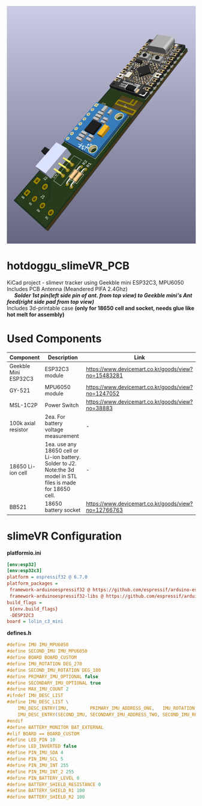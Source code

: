 ![hotdoggu_slimeVR_PCB.png](./hotdoggu_slimeVR_PCB.png)    
# hotdoggu_slimeVR_PCB
KiCad project - slimevr tracker using Geekble mini ESP32C3, MPU6050    
Includes PCB Antenna (Meandered PIFA 2.4Ghz)    
&nbsp;&nbsp;&nbsp;&nbsp;&nbsp;***Solder 1st pin(left side pin of ant. from top view) to Geekble mini's Ant feed(right side pad from top view)***    
Includes 3d-printable case **(only for 18650 cell and socket, needs glue like hot melt for assembly)**
# Used Components
|Component|Description|Link|
|---------|-----------|----|
|Geekble Mini ESP32C3|ESP32C3 module|https://www.devicemart.co.kr/goods/view?no=15483281|
|GY-521|MPU6050 module|https://www.devicemart.co.kr/goods/view?no=1247052|
|MSL-1C2P|Power Switch|https://www.devicemart.co.kr/goods/view?no=38883|
|100k axial resistor|2ea. For battery voltage measurement|-|
|18650 Li-ion cell|1ea. use any 18650 cell or Li-ion battery. Solder to J2.    Note:the 3d model in STL files is made for 18650 cell.|-|
|BB521|18650 battery socket|https://www.devicemart.co.kr/goods/view?no=12766763|
# slimeVR Configuration
**platformio.ini**
```ini
[env:esp32]
[env:esp32c3]
platform = espressif32 @ 6.7.0
platform_packages =
 framework-arduinoespressif32 @ https://github.com/espressif/arduino-esp32.git#3.0.1
 framework-arduinoespressif32-libs @ https://github.com/espressif/arduino-esp32/releases/download/3.0.1/esp32-arduino-libs-3.0.1.zip
build_flags =
 ${env.build_flags}
 -DESP32C3
board = lolin_c3_mini
```
    
**defines.h**
```C
#define IMU IMU_MPU6050
#define SECOND_IMU IMU_MPU6050
#define BOARD BOARD_CUSTOM
#define IMU_ROTATION DEG_270
#define SECOND_IMU_ROTATION DEG_180
#define PRIMARY_IMU_OPTIONAL false
#define SECONDARY_IMU_OPTIONAL true
#define MAX_IMU_COUNT 2
#ifndef IMU_DESC_LIST
#define IMU_DESC_LIST \
    IMU_DESC_ENTRY(IMU,        PRIMARY_IMU_ADDRESS_ONE,   IMU_ROTATION,        PIN_IMU_SCL, PIN_IMU_SDA, PRIMARY_IMU_OPTIONAL, PIN_IMU_INT) \
    IMU_DESC_ENTRY(SECOND_IMU, SECONDARY_IMU_ADDRESS_TWO, SECOND_IMU_ROTATION, PIN_IMU_SCL, PIN_IMU_SDA, SECONDARY_IMU_OPTIONAL, PIN_IMU_INT_2)
#endif
#define BATTERY_MONITOR BAT_EXTERNAL
#elif BOARD == BOARD_CUSTOM
#define LED_PIN 10
#define LED_INVERTED false
#define PIN_IMU_SDA 4
#define PIN_IMU_SCL 5
#define PIN_IMU_INT 255
#define PIN_IMU_INT_2 255
#define PIN_BATTERY_LEVEL 0
#define BATTERY_SHIELD_RESISTANCE 0
#define BATTERY_SHIELD_R1 100
#define BATTERY_SHIELD_R2 100
```